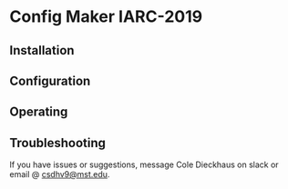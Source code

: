 # Config Maker IARC-2019
## Installation


## Configuration


## Operating


## Troubleshooting
If you have issues or suggestions, message Cole Dieckhaus on slack or email @ csdhv9@mst.edu.